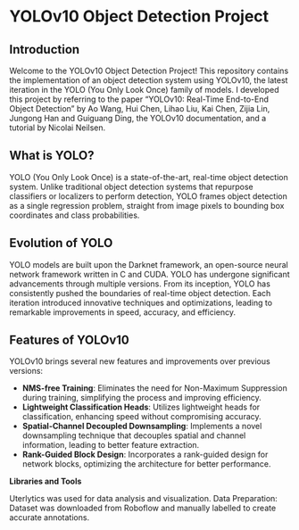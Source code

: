 # YOLOv10 Object Detection Project

## Introduction

Welcome to the YOLOv10 Object Detection Project! This repository contains the implementation of an object detection system using YOLOv10, the latest iteration in the YOLO (You Only Look Once) family of models. I developed this project by referring to the paper “YOLOv10: Real-Time End-to-End Object Detection” by Ao Wang, Hui Chen, Lihao Liu, Kai Chen, Zijia Lin, Jungong Han and Guiguang Ding, the YOLOv10 documentation, and a tutorial by Nicolai Neilsen.

## What is YOLO?

YOLO (You Only Look Once) is a state-of-the-art, real-time object detection system. Unlike traditional object detection systems that repurpose classifiers or localizers to perform detection, YOLO frames object detection as a single regression problem, straight from image pixels to bounding box coordinates and class probabilities.

## Evolution of YOLO

YOLO models are built upon the Darknet framework, an open-source neural network framework written in C and CUDA. YOLO has undergone significant advancements through multiple versions. From its inception, YOLO has consistently pushed the boundaries of real-time object detection. Each iteration introduced innovative techniques and optimizations, leading to remarkable improvements in speed, accuracy, and efficiency.

## Features of YOLOv10

YOLOv10 brings several new features and improvements over previous versions:
- **NMS-free Training**: Eliminates the need for Non-Maximum Suppression during training, simplifying the process and improving efficiency.
- **Lightweight Classification Heads**: Utilizes lightweight heads for classification, enhancing speed without compromising accuracy.
- **Spatial-Channel Decoupled Downsampling**: Implements a novel downsampling technique that decouples spatial and channel information, leading to better feature extraction.
- **Rank-Guided Block Design**: Incorporates a rank-guided design for network blocks, optimizing the architecture for better performance.

**Libraries and Tools**

Uterlytics was used for data analysis and visualization.
Data Preparation: Dataset was downloaded from Roboflow and manually labelled to create accurate annotations.
